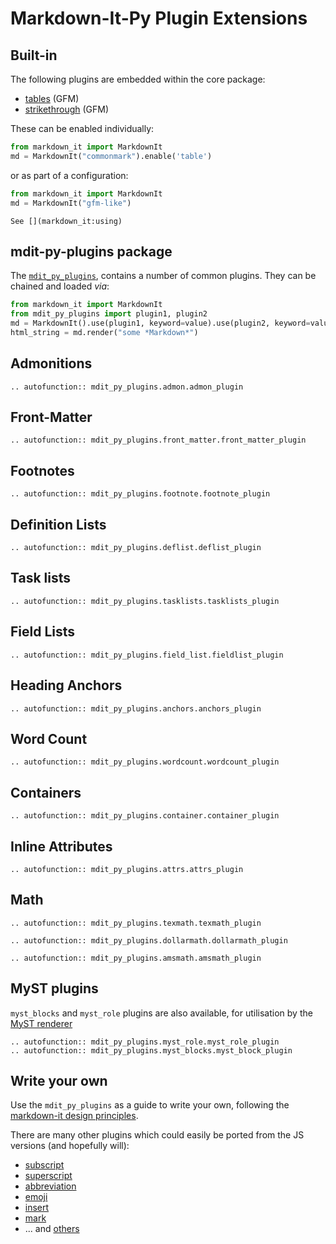 # Markdown-It-Py Plugin Extensions

## Built-in

The following plugins are embedded within the core package:

- [tables](https://help.github.com/articles/organizing-information-with-tables/) (GFM)
- [strikethrough](https://help.github.com/articles/basic-writing-and-formatting-syntax/#styling-text) (GFM)

These can be enabled individually:

```python
from markdown_it import MarkdownIt
md = MarkdownIt("commonmark").enable('table')
```

or as part of a configuration:

```python
from markdown_it import MarkdownIt
md = MarkdownIt("gfm-like")
```

```{seealso}
See [](markdown_it:using)
```

## mdit-py-plugins package

The [`mdit_py_plugins`](https://github.com/executablebooks/mdit-py-plugins), contains a number of common plugins.
They can be chained and loaded *via*:

```python
from markdown_it import MarkdownIt
from mdit_py_plugins import plugin1, plugin2
md = MarkdownIt().use(plugin1, keyword=value).use(plugin2, keyword=value)
html_string = md.render("some *Markdown*")
```

## Admonitions

```{eval-rst}
.. autofunction:: mdit_py_plugins.admon.admon_plugin
```

## Front-Matter

```{eval-rst}
.. autofunction:: mdit_py_plugins.front_matter.front_matter_plugin
```

## Footnotes

```{eval-rst}
.. autofunction:: mdit_py_plugins.footnote.footnote_plugin
```

## Definition Lists

```{eval-rst}
.. autofunction:: mdit_py_plugins.deflist.deflist_plugin
```

## Task lists

```{eval-rst}
.. autofunction:: mdit_py_plugins.tasklists.tasklists_plugin
```

## Field Lists

```{eval-rst}
.. autofunction:: mdit_py_plugins.field_list.fieldlist_plugin
```

## Heading Anchors

```{eval-rst}
.. autofunction:: mdit_py_plugins.anchors.anchors_plugin
```

## Word Count

```{eval-rst}
.. autofunction:: mdit_py_plugins.wordcount.wordcount_plugin
```

## Containers

```{eval-rst}
.. autofunction:: mdit_py_plugins.container.container_plugin
```

## Inline Attributes

```{eval-rst}
.. autofunction:: mdit_py_plugins.attrs.attrs_plugin
```

## Math

```{eval-rst}
.. autofunction:: mdit_py_plugins.texmath.texmath_plugin
```

```{eval-rst}
.. autofunction:: mdit_py_plugins.dollarmath.dollarmath_plugin
```

```{eval-rst}
.. autofunction:: mdit_py_plugins.amsmath.amsmath_plugin
```

## MyST plugins

`myst_blocks` and `myst_role` plugins are also available, for utilisation by the [MyST renderer](https://myst-parser.readthedocs.io/en/latest/using/syntax.html)

```{eval-rst}
.. autofunction:: mdit_py_plugins.myst_role.myst_role_plugin
.. autofunction:: mdit_py_plugins.myst_blocks.myst_block_plugin
```

## Write your own

Use the `mdit_py_plugins` as a guide to write your own, following the [markdown-it design principles](markdown_it:architecture).

There are many other plugins which could easily be ported from the JS versions (and hopefully will):

- [subscript](https://github.com/markdown-it/markdown-it-sub)
- [superscript](https://github.com/markdown-it/markdown-it-sup)
- [abbreviation](https://github.com/markdown-it/markdown-it-abbr)
- [emoji](https://github.com/markdown-it/markdown-it-emoji)
- [insert](https://github.com/markdown-it/markdown-it-ins)
- [mark](https://github.com/markdown-it/markdown-it-mark)
- ... and [others](https://www.npmjs.org/browse/keyword/markdown-it-plugin)
